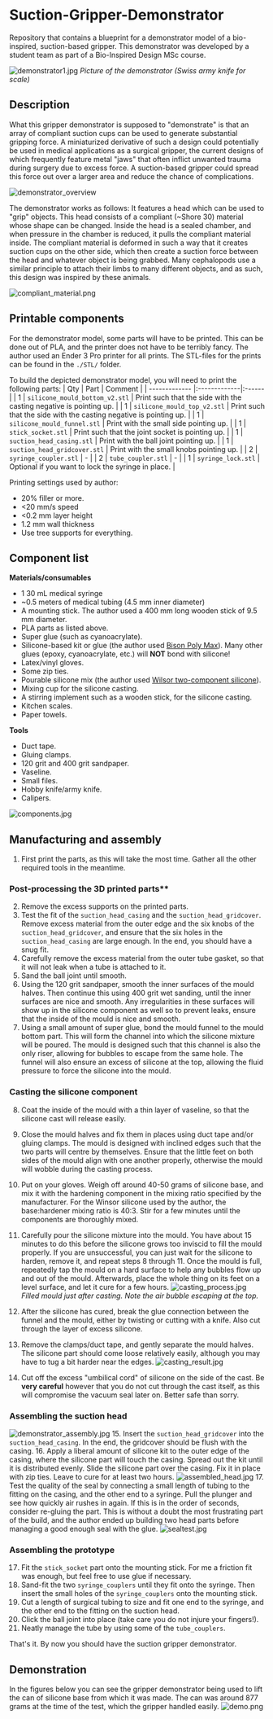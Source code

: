 # Suction-Gripper-Demonstrator
Repository that contains a blueprint for a demonstrator model of a bio-inspired, suction-based gripper. This demonstrator was developed by a student team as part of a Bio-Inspired Design MSc course.

![demonstrator1.jpg](./images/demonstrator1.jpg)
_Picture of the demonstrator (Swiss army knife for scale)_


## Description
What this gripper demonstrator is supposed to "demonstrate" is that an array of compliant suction cups can be used to generate substantial gripping force. A miniaturized derivative of such a design could potentially be used in medical applications as a surgical gripper, the current designs of which frequently feature metal "jaws" that often inflict unwanted trauma during surgery due to excess force. A suction-based gripper could spread this force out over a larger area and reduce the chance of complications.

![demonstrator_overview](./images/demonstrator_overview.jpg)

The demonstrator works as follows: It features a head which can be used to "grip" objects. This head consists of a compliant (~Shore 30) material whose shape can be changed. Inside the head is a sealed chamber, and when pressure in the chamber is reduced, it pulls the compliant material inside. The compliant material is deformed in such a way that it creates suction cups on the other side, which then create a suction force between the head and whatever object is being grabbed. Many cephalopods use a similar principle to attach their limbs to many different objects, and as such, this design was inspired by these animals.

![compliant_material.png](./images/compliant_material.png)

## Printable components
For the demonstrator model, some parts will have to be printed. This can be done out of PLA, and the printer does not have to be terribly fancy. The author used an Ender 3 Pro printer for all prints. The STL-files for the prints can be found in the `./STL/` folder.

To build the depicted demonstrator model, you will need to print the following parts:
| Qty    | Part     | Comment |
| ------------- |:-------------|:------|
| 1 | `silicone_mould_bottom_v2.stl` | Print such that the side with the casting negative is pointing up. |
| 1 | `silicone_mould_top_v2.stl` | Print such that the side with the casting negative is pointing up. |
| 1 | `silicone_mould_funnel.stl` | Print with the small side pointing up. |
| 1 | `stick_socket.stl` | Print such that the joint socket is pointing up. |
| 1 | `suction_head_casing.stl` | Print with the ball joint pointing up. |
| 1 | `suction_head_gridcover.stl` | Print with the small knobs pointing up. |
| 2 | `syringe_coupler.stl` | - |
| 2 | `tube_coupler.stl` | - |
| 1 | `syringe_lock.stl` | Optional if you want to lock the syringe in place. |

Printing settings used by author:
 - 20% filler or more.
 - <20 mm/s speed
 - <0.2 mm layer height
 - 1.2 mm wall thickness
 - Use tree supports for everything.

## Component list
**Materials/consumables**
 - 1 30 mL medical syringe
 - ~0.5 meters of medical tubing (4.5 mm inner diameter)
 - A mounting stick. The author used a 400 mm long wooden stick of 9.5 mm diameter.
 - PLA parts as listed above.
 - Super glue (such as cyanoacrylate).
 - Silicone-based kit or glue (the author used [Bison Poly Max](https://www.bison.net/en/product.6310168)). Many other glues (epoxy, cyanoacrylate, etc.) will **NOT** bond with silicone!
 - Latex/vinyl gloves.
 - Some zip ties.
 - Pourable silicone mix (the author used [Wilsor two-component silicone](https://www.wilsor.nl/product/siliconen-rubber/)).
 - Mixing cup for the silicone casting.
 - A stirring implement such as a wooden stick, for the silicone casting.
 - Kitchen scales.
 - Paper towels.

**Tools**
 - Duct tape.
 - Gluing clamps.
 - 120 grit and 400 grit sandpaper.
 - Vaseline.
 - Small files.
 - Hobby knife/army knife.
 - Calipers.

![components.jpg](./images/components.jpg)

## Manufacturing and assembly

1. First print the parts, as this will take the most time. Gather all the other required tools in the meantime.

### Post-processing the 3D printed parts**
2. Remove the excess supports on the printed parts.
3. Test the fit of the `suction_head_casing` and the `suction_head_gridcover`. Remove excess material from the outer edge and the six knobs of the `suction_head_gridcover`, and ensure that the six holes in the `suction_head_casing` are large enough. In the end, you should have a snug fit.
4. Carefully remove the excess material from the outer tube gasket, so that it will not leak when a tube is attached to it.
5. Sand the ball joint until smooth.
6. Using the 120 grit sandpaper, smooth the inner surfaces of the mould halves. Then continue this using 400 grit wet sanding, until the inner surfaces are nice and smooth. Any irregularities in these surfaces will show up in the silicone component as well so to prevent leaks, ensure that the inside of the mould is nice and smooth.
7. Using a small amount of super glue, bond the mould funnel to the mould bottom part. This will form the channel into which the silicone mixture will be poured. The mould is designed such that this channel is also the only riser, allowing for bubbles to escape from the same hole. The funnel will also ensure an excess of silicone at the top, allowing the fluid pressure to force the silicone into the mould.

### Casting the silicone component
8. Coat the inside of the mould with a thin layer of vaseline, so that the silicone cast will release easily. 
9. Close the mould halves and fix them in places using duct tape and/or gluing clamps. The mould is designed with inclined edges such that the two parts will centre by themselves. Ensure that the little feet on both sides of the mould align with one another properly, otherwise the mould will wobble during the casting process. 
10. Put on your gloves. Weigh off around 40-50 grams of silicone base, and mix it with the hardening component in the mixing ratio specified by the manufacturer. For the Winsor silicone used by the author, the base:hardener mixing ratio is 40:3. Stir for a few minutes until the components are thoroughly mixed.
11. Carefully pour the silicone mixture into the mould. You have about 15 minutes to do this before the silicone grows too inviscid to fill the mould properly. If you are unsuccessful, you can just wait for the silicone to harden, remove it, and repeat steps 8 through 11. Once the mould is full, repeatedly tap the mould on a hard surface to help any bubbles flow up and out of the mould. Afterwards, place the whole thing on its feet on a level surface, and let it cure for a few hours.
![casting_process.jpg](./images/casting_process.jpg)
_Filled mould just after casting. Note the air bubble escaping at the top._

12. After the silicone has cured, break the glue connection between the funnel and the mould, either by twisting or cutting with a knife. Also cut through the layer of excess silicone.
13. Remove the clamps/duct tape, and gently separate the mould halves. The silicone part should come loose relatively easily, although you may have to tug a bit harder near the edges.
![casting_result.jpg](./images/casting_result.jpg)
14. Cut off the excess "umbilical cord" of silicone on the side of the cast. Be **very careful** however that you do not cut through the cast itself, as this will compromise the vacuum seal later on. Better safe than sorry.

### Assembling the suction head
![demonstrator_assembly.jpg](./images/demonstrator_assembly.jpg)
15. Insert the `suction_head_gridcover` into the `suction_head_casing`. In the end, the gridcover should be flush with the casing.
16. Apply a liberal amount of silicone kit to the outer edge of the casing, where the silicone part will touch the casing. Spread out the kit until it is distributed evenly. Slide the silicone part over the casing. Fix it in place with zip ties. Leave to cure for at least two hours.
![assembled_head.jpg](./images/assembled_head.jpg)
17. Test the quality of the seal by connecting a small length of tubing to the fitting on the casing, and the other end to a syringe. Pull the plunger and see how quickly air rushes in again. If this is in the order of seconds, consider re-gluing the part. This is without a doubt the most frustrating part of the build, and the author ended up building two head parts before managing a good enough seal with the glue.
![sealtest.jpg](./images/sealtest.jpg)

### Assembling the prototype
17. Fit the `stick_socket` part onto the mounting stick. For me a friction fit was enough, but feel free to use glue if necessary.
18. Sand-fit the two `syringe_couplers` until they fit onto the syringe. Then insert the small holes of the `syringe_couplers` onto the mounting stick.
19. Cut a length of surgical tubing to size and fit one end to the syringe, and the other end to the fitting on the suction head.
20. Click the ball joint into place (take care you do not injure your fingers!).
21. Neatly manage the tube by using some of the `tube_couplers`.

That's it. By now you should have the suction gripper demonstrator.

## Demonstration
In the figures below you can see the gripper demonstrator being used to lift the can of silicone base from which it was made. The can was around 877 grams at the time of the test, which the gripper handled easily.
![demo.png](./images/demo.png)
